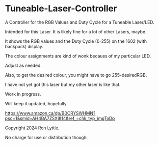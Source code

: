 # Tuneable-Laser-Controller
A Controller for the RGB Values and Duty Cycle for a Tuneable Laser/LED.

Intended for this Laser. It is likely fine for a lot of other Lasers, maybe.

It shows the RGB values and the Duty Cycle (0-255) on the 1602 (with backpack) display.

The colour assignments are kind of wonk becaues of my particular LED.

Adjust as needed.

Also, to get the desired colour, you might have to go 255-desiredRGB.

I have not yet got this laser but my other laser is like that.

Work in progress.

Will keep it updated, hopefully.

https://www.amazon.ca/dp/B0CRYSWHMN?psc=1&smid=AH4BA7ZSX8I14&ref_=chk_typ_imgToDp

Copyright 2024 Ron Lyttle.

No charge for use or distribution though.
